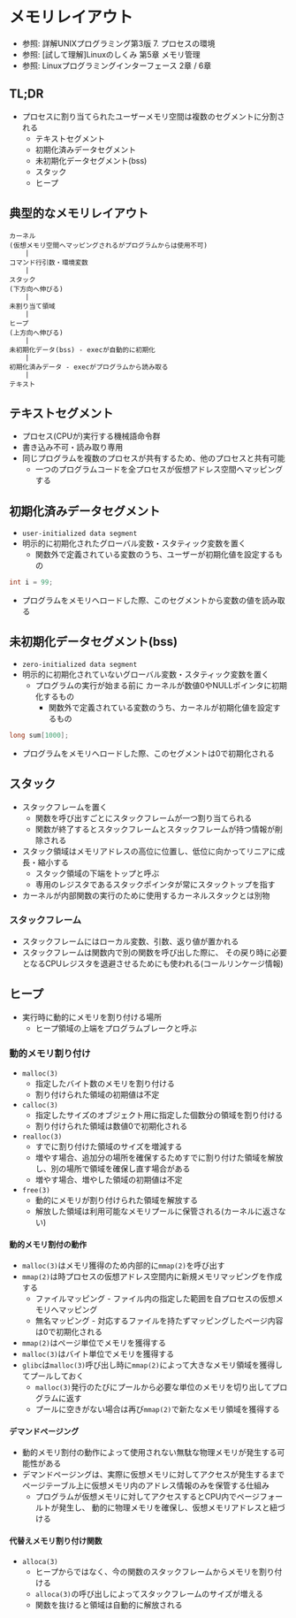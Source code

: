 # メモリレイアウト
- 参照: 詳解UNIXプログラミング第3版 7. プロセスの環境
- 参照: [試して理解]Linuxのしくみ 第5章 メモリ管理
- 参照: Linuxプログラミングインターフェース 2章 / 6章

## TL;DR
- プロセスに割り当てられたユーザーメモリ空間は複数のセグメントに分割される
  - テキストセグメント
  - 初期化済みデータセグメント
  - 未初期化データセグメント(bss)
  - スタック
  - ヒープ

## 典型的なメモリレイアウト
```
カーネル
(仮想メモリ空間へマッピングされるがプログラムからは使用不可)
    |
コマンド行引数・環境変数
    |
スタック
(下方向へ伸びる)
    |
未割り当て領域
    |
ヒープ
(上方向へ伸びる)
    |
未初期化データ(bss) - execが自動的に初期化
    |
初期化済みデータ - execがプログラムから読み取る
    |
テキスト
```

## テキストセグメント
- プロセス(CPUが)実行する機械語命令群
- 書き込み不可・読み取り専用
- 同じプログラムを複数のプロセスが共有するため、他のプロセスと共有可能
  - 一つのプログラムコードを全プロセスが仮想アドレス空間へマッピングする

## 初期化済みデータセグメント
- `user-initialized data segment`
- 明示的に初期化されたグローバル変数・スタティック変数を置く
  - 関数外で定義されている変数のうち、ユーザーが初期化値を設定するもの
```c
int i = 99;
```
- プログラムをメモリへロードした際、このセグメントから変数の値を読み取る

## 未初期化データセグメント(bss)
- `zero-initialized data segment`
- 明示的に初期化されていないグローバル変数・スタティック変数を置く
  - プログラムの実行が始まる前に
    カーネルが数値0やNULLポインタに初期化するもの
    - 関数外で定義されている変数のうち、カーネルが初期化値を設定するもの
```c
long sum[1000];
```
- プログラムをメモリへロードした際、このセグメントは0で初期化される

## スタック
- スタックフレームを置く
  - 関数を呼び出すごとにスタックフレームが一つ割り当てられる
  - 関数が終了するとスタックフレームとスタックフレームが持つ情報が削除される
- スタック領域はメモリアドレスの高位に位置し、低位に向かってリニアに成長・縮小する
  - スタック領域の下端をトップと呼ぶ
  - 専用のレジスタであるスタックポインタが常にスタックトップを指す
- カーネルが内部関数の実行のために使用するカーネルスタックとは別物

### スタックフレーム
- スタックフレームにはローカル変数、引数、返り値が置かれる
- スタックフレームは関数内で別の関数を呼び出した際に、
  その戻り時に必要となるCPUレジスタを退避させるためにも使われる(コールリンケージ情報)

## ヒープ
- 実行時に動的にメモリを割り付ける場所
  - ヒープ領域の上端をプログラムブレークと呼ぶ

### 動的メモリ割り付け
- `malloc(3)`
  - 指定したバイト数のメモリを割り付ける
  - 割り付けられた領域の初期値は不定
- `calloc(3)`
  - 指定したサイズのオブジェクト用に指定した個数分の領域を割り付ける
  - 割り付けられた領域は数値0で初期化される
- `realloc(3)`
  - すでに割り付けた領域のサイズを増減する
  - 増やす場合、追加分の場所を確保するためすでに割り付けた領域を解放し、別の場所で領域を確保し直す場合がある
  - 増やす場合、増やした領域の初期値は不定
- `free(3)`
  - 動的にメモリが割り付けられた領域を解放する
  - 解放した領域は利用可能なメモリプールに保管される(カーネルに返さない)

#### 動的メモリ割付の動作
- `malloc(3)`はメモリ獲得のため内部的に`mmap(2)`を呼び出す
- `mmap(2)`は時プロセスの仮想アドレス空間内に新規メモリマッピングを作成する
  - ファイルマッピング - ファイル内の指定した範囲を自プロセスの仮想メモリへマッピング
  - 無名マッピング - 対応するファイルを持たずマッピングしたページ内容は0で初期化される
- `mmap(2)`はページ単位でメモリを獲得する
- `malloc(3)`はバイト単位でメモリを獲得する
- `glibc`は`malloc(3)`呼び出し時に`mmap(2)`によって大きなメモリ領域を獲得してプールしておく
  - `malloc(3)`発行のたびにプールから必要な単位のメモリを切り出してプログラムに返す
  - プールに空きがない場合は再び`mmap(2)`で新たなメモリ領域を獲得する

####  デマンドページング
- 動的メモリ割付の動作によって使用されない無駄な物理メモリが発生する可能性がある
- デマンドページングは、実際に仮想メモリに対してアクセスが発生するまで
  ページテーブル上に仮想メモリ内のアドレス情報のみを保管する仕組み
  - プログラムが仮想メモリに対してアクセスするとCPU内でページフォールトが発生し、
    動的に物理メモリを確保し、仮想メモリアドレスと紐づける

#### 代替えメモリ割り付け関数
- `alloca(3)`
  - ヒープからではなく、今の関数のスタックフレームからメモリを割り付ける
  - `alloca(3)`の呼び出しによってスタックフレームのサイズが増える
  - 関数を抜けると領域は自動的に解放される
